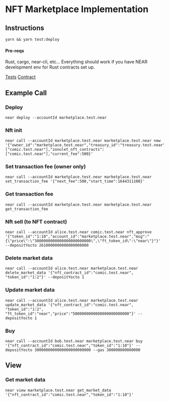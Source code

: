 # NFT Marketplace Implementation

## Instructions

`yarn && yarn test:deploy`

#### Pre-reqs

Rust, cargo, near-cli, etc...
Everything should work if you have NEAR development env for Rust contracts set up.

[Tests](test/api.test.js)
[Contract](contract/src/lib.rs)

## Example Call

### Deploy
```
near deploy --accountId marketplace.test.near
```

### Nft init
```
near call --accountId marketplace.test.near marketplace.test.near new '{"owner_id":"marketplace.test.near","treasury_id":"treasury.test.near","approved_nft_contract_ids":["comic.test.near"],"zonulet_nft_contracts":["comic.test.near"],"current_fee":500}'
```

### Set transaction fee (owner only)
```
near call --accountId marketplace.test.near marketplace.test.near set_transaction_fee '{"next_fee":500,"start_time":1644311100}'
```

### Get transaction fee
```
near call --accountId marketplace.test.near marketplace.test.near get_transaction_fee
```

### Nft sell (to NFT contract)
```
near call --accountId alice.test.near comic.test.near nft_approve '{"token_id":"1:10","account_id":"marketplace.test.near","msg":"{\"price\":\"3000000000000000000000000\",\"ft_token_id\":\"near\"}"}' --depositYocto 2610000000000000000000
```

### Delete market data
```
near call --accountId alice.test.near marketplace.test.near delete_market_data '{"nft_contract_id":"comic.test.near", "token_id":"1:2"}' --depositYocto 1
```

### Update market data
```
near call --accountId alice.test.near marketplace.test.near update_market_data '{"nft_contract_id":"comic.test.near", "token_id":"1:2", "ft_token_id":"near","price":"5000000000000000000000000"}' --depositYocto 1
```

### Buy
```
near call --accountId bob.test.near marketplace.test.near buy '{"nft_contract_id":"comic.test.near","token_id":"1:10"}' --depositYocto 3000000000000000000000000 --gas 300000000000000
```

## View

### Get market data
```
near view marketplace.test.near get_market_data '{"nft_contract_id":"comic.test.near","token_id":"1:10"}'
```